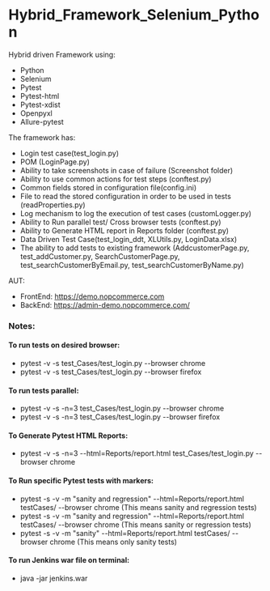# Hybrid_Framework_Selenium_Python
Hybrid driven Framework using:
* Python
* Selenium
* Pytest
* Pytest-html
* Pytest-xdist
* Openpyxl
* Allure-pytest

The framework has:
* Login test case(test_login.py)
* POM (LoginPage.py)
* Ability to take screenshots in case of failure (Screenshot folder)
* Ability to use common actions for test steps (conftest.py)
* Common fields stored in configuration file(config.ini)
* File to read the stored configuration in order to be used in tests (readProperties.py)
* Log mechanism to log the execution of test cases (customLogger.py)
* Ability to Run parallel test/ Cross browser tests (conftest.py)
* Ability to Generate HTML report in Reports folder (conftest.py)
* Data Driven Test Case(test_login_ddt, XLUtils.py, LoginData.xlsx)
* The ability to add tests to existing framework (AddcustomerPage.py, test_addCustomer.py, SearchCustomerPage.py, test_searchCustomerByEmail.py, test_searchCustomerByName.py)

AUT:
* FrontEnd: https://demo.nopcommerce.com
* BackEnd: https://admin-demo.nopcommerce.com/

### Notes:
#### To run tests on desired browser:
* pytest -v -s test_Cases/test_login.py --browser chrome
* pytest -v -s test_Cases/test_login.py --browser firefox

#### To run tests parallel:
* pytest -v -s -n=3 test_Cases/test_login.py --browser chrome
* pytest -v -s -n=3 test_Cases/test_login.py --browser firefox

#### To Generate Pytest HTML Reports:
* pytest -v -s -n=3 --html=Reports/report.html test_Cases/test_login.py --browser chrome

#### To Run specific Pytest tests with markers:
* pytest -s -v -m "sanity and regression" --html=Reports/report.html testCases/ --browser chrome (This means sanity and regression tests)
* pytest -s -v -m "sanity and regression" --html=Reports/report.html testCases/ --browser chrome (This means sanity or regression tests)
* pytest -s -v -m "sanity" --html=Reports/report.html testCases/ --browser chrome (This means only sanity tests)

#### To run Jenkins war file on terminal:
* java -jar jenkins.war

